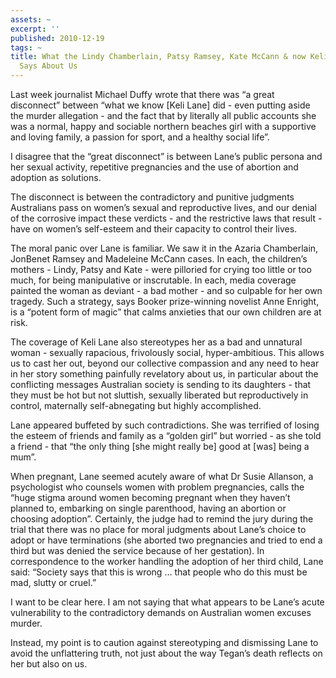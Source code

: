 ```yaml
---
assets: ~
excerpt: ''
published: 2010-12-19
tags: ~
title: What the Lindy Chamberlain, Patsy Ramsey, Kate McCann & now Keli Lane Case
  Says About Us
---
```

Last week journalist Michael Duffy wrote that there was “a great
disconnect” between “what we know [Keli Lane] did - even putting aside
the murder allegation - and the fact that by literally all public
accounts she was a normal, happy and sociable northern beaches girl with
a supportive and loving family, a passion for sport, and a healthy
social life”.

I disagree that the “great disconnect” is between Lane’s public persona
and her sexual activity, repetitive pregnancies and the use of abortion
and adoption as solutions.

The disconnect is between the contradictory and punitive judgments
Australians pass on women’s sexual and reproductive lives, and our
denial of the corrosive impact these verdicts - and the restrictive laws
that result - have on women’s self-esteem and their capacity to control
their lives.

The moral panic over Lane is familiar. We saw it in the Azaria
Chamberlain, JonBenet Ramsey and Madeleine McCann cases. In each, the
children’s mothers - Lindy, Patsy and Kate - were pilloried for crying
too little or too much, for being manipulative or inscrutable. In each,
media coverage painted the woman as deviant - a bad mother - and so
culpable for her own tragedy. Such a strategy, says Booker prize-winning
novelist Anne Enright, is a “potent form of magic” that calms anxieties
that our own children are at risk.

The coverage of Keli Lane also stereotypes her as a bad and unnatural
woman - sexually rapacious, frivolously social, hyper-ambitious. This
allows us to cast her out, beyond our collective compassion and any need
to hear in her story something painfully revelatory about us, in
particular about the conflicting messages Australian society is sending
to its daughters - that they must be hot but not sluttish, sexually
liberated but reproductively in control, maternally self-abnegating but
highly accomplished.

Lane appeared buffeted by such contradictions. She was terrified of
losing the esteem of friends and family as a “golden girl” but worried -
as she told a friend - that “the only thing [she might really be] good
at [was] being a mum”.

When pregnant, Lane seemed acutely aware of what Dr Susie Allanson, a
psychologist who counsels women with problem pregnancies, calls the
“huge stigma around women becoming pregnant when they haven’t planned
to, embarking on single parenthood, having an abortion or choosing
adoption”. Certainly, the judge had to remind the jury during the trial
that there was no place for moral judgments about Lane’s choice to adopt
or have terminations (she aborted two pregnancies and tried to end a
third but was denied the service because of her gestation). In
correspondence to the worker handling the adoption of her third child,
Lane said: “Society says that this is wrong … that people who do this
must be mad, slutty or cruel.”

I want to be clear here. I am not saying that what appears to be Lane’s
acute vulnerability to the contradictory demands on Australian women
excuses murder.

Instead, my point is to caution against stereotyping and dismissing Lane
to avoid the unflattering truth, not just about the way Tegan’s death
reflects on her but also on us.